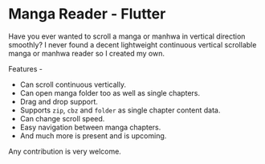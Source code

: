 # Manga Reader - Flutter

Have you ever wanted to scroll a manga or manhwa in vertical direction smoothly? I never found a decent lightweight continuous vertical scrollable manga or manhwa reader so I created my own.

Features - 

* Can scroll continuous vertically.
* Can open manga folder too as well as single chapters.
* Drag and drop support.
* Supports `zip`, `cbz` and `folder` as single chapter content data.
* Can change scroll speed.
* Easy navigation between manga chapters.
* And much more is present and is upcoming.

Any contribution is very welcome.

